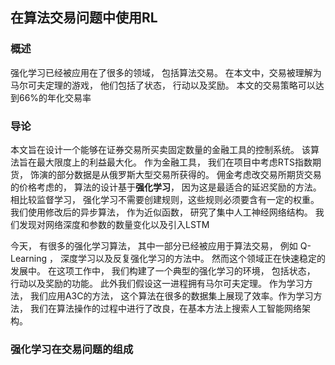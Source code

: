 ##  在算法交易问题中使用RL

###  概述
强化学习已经被应用在了很多的领域， 包括算法交易。 在本文中，交易被理解为马尔可夫定理的游戏， 他们包括了状态， 行动以及奖励。 本文的交易策略可以达到66%的年化交易率


### 导论
本文旨在设计一个能够在证券交易所买卖固定数量的金融工具的控制系统。 该算法旨在最大限度上的利益最大化。 作为金融工具， 我们在项目中考虑RTS指数期货， 饰演的部分数据是从俄罗斯大型交易所获得的。 佣金考虑改交易所期货交易的价格考虑的， 算法的设计基于<strong>强化学习</strong>， 因为这是最适合的延迟奖励的方法。 相比较监督学习， 强化学习不需要创建规则，这些规则必须要含有一定的权重。 我们使用修改后的异步算法， 作为近似函数， 研究了集中人工神经网络结构。 我们发现对网络深度和参数的数量变化以及引入LSTM

今天， 有很多的强化学习算法， 其中一部分已经被应用于算法交易， 例如 Q-Learning ， 深度学习以及反复强化学习的方法中。 然而这个领域正在快速稳定的发展中。 在这项工作中， 我们构建了一个典型的强化学习的环境， 包括状态， 行动以及奖励的功能。 此外我们假设这一进程拥有马尔可夫定理。 作为学习方法， 我们应用A3C的方法， 这个算法在很多的数据集上展现了效率。作为学习方法， 我们在算法操作的过程中进行了改良，在基本方法上搜索人工智能网络架构。

### 强化学习在交易问题的组成
